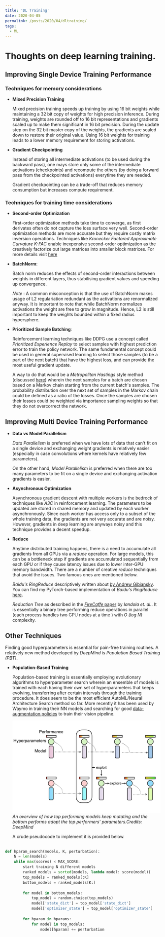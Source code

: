 ```yaml
---
title: 'DL Training'
date: 2020-04-05
permalink: /posts/2020/04/dltraining/
tags:
  - ML
---
```


Thoughts on deep learning training.
======

## Improving Single Device Training Performance

### Techniques for memory considerations

* __Mixed Precision Training__

    Mixed precision training speeds up training by using 16 bit weights while maintaining a 32 bit copy of weights for high precision inference.
    During training, weights are rounded off to 16 bit representations and gradients scaled up to make them significant in 16 bit precision. During the update step on the 32 bit master copy of the weights, the gradients are scaled down to restore their original value.
    Using 16 bit weights for training leads to a lower memory requirement for storing activations.

* __Gradient Checkpointing__

    Instead of storing all intermediate activations (to be used during the backward pass), one mays store only some of the intermediate activations (checkpoints) and recompute the others (by doing a forward pass from the checkpointed activations) everytime they are needed.

    Gradient checkpointing can be a trade-off that reduces memory consumption but increases compute requirement.

### Techniques for training time considerations

* __Second-order Optimization__

    First-order optimization methods take time to converge, as first derivates often do not capture the loss surface very well. Second-order optimization methods are more accurate but they require costly matrix inversion operations. Techniques like _Kronecker Factored Approximate Curvature K-FAC_ enable inexpensive second-order optimization as the creatively factorize out large matrices into smaller block matrices. For more details visit [here](https://towardsdatascience.com/introducing-k-fac-and-its-application-for-large-scale-deep-learning-4e3f9b443414)

* __BatchNorm__:

    Batch norm reduces the effects of second-order interactions between weights in different layers, thus stabilising gradient values and speeding up convergence.

    _Note_ : A common misconception is that the use of BatchNorm makes usage of L2 regulariation redundant as the activations are renormalized anyway. It is important to note that while BatchNorm normalizes activations the weight are free to grow in magnitude. Hence, L2 is still important to keep the weights bounded within a fixed radius hypersphere.

* __Prioritized Sample Batching__:
    
    Reinforcement learning techniques like DDPG use a concept called _Prioritized Experience Replay_ to select samples with highest prediction error to train the policy network. The same fundamental concept could be used in general supervised learning to select those samples (to be a part of the next batch) that have the highest loss, and can provide the most useful gradient update.

    A way to do that would be a _Metropolitan Hastings_ style method (discussed [here](https://medium.com/secure-and-private-ai-math-blogging-competition/importance-sampling-for-deep-learning-efdc0b754c6e)) wherein the next samples for a batch are chosen based on a Markov chain starting from the current batch's samples. The probability distribution over the next set of samples in the Markov chain could be defined as a ratio of the losses. Once the samples are chosen their losses could be weighted via importance sampling weights so that they do not overcorrect the network.

## Improving Multi Device Training Performance

* __Data vs Model Parallelism__

    _Data Parallelism_ is preferred when we have lots of data that can't fit on a single device and exchanging weight gradients is relatively easier (especially in case convolutions where kernels have relatively few parameters). 

    On the other hand, _Model Parallelism_ is preferred when there are too many parameters to be fit on a single device and exchanging activation gradients is easier.

* __Asynchronous Optimization__

    Asynchronous gradient descent with multiple workers is the bedrock of techniques like _A3C_ in reinforcement learning. The parameters to be updated are stored in shared memory and updated by each worker asynchronously. Since each worker has access only to a subset of the whole training data, the gradients are not very accurate and are noisy. However, gradients in deep learning are anyways noisy and this technique provides a decent speedup.

* __Reduce__

    Anytime distributed training happens, there is a need to accumulate all gradients from all GPUs via a _reduce_ operation. For large models, this can be a bottleneck step if gradients are accumulated sequentially from each GPU or if they cause latency issues due to lower inter-GPU memory bandwidth. There are a number of creative _reduce_ techniques that avoid the issues. Two famous ones are mentioned below.
        
    _Baidu's RingReduce_ descriptively written about [by Andrew Gibiansky](https://andrew.gibiansky.com/blog/machine-learning/baidu-allreduce/).  You can find my PyTorch-based implementation of _Baidu's RingReduce_ [here](https://github.com/ritwikbera/RingReduce).

    _Reduction Tree_ as described in the [_FireCaffe_ paper](https://arxiv.org/abs/1511.00175) by _Iandola et. al._. It is essentially a binary tree performing reduce operations in parallel (each process handles two GPU nodes at a time ) with _O (log N)_ complexity.

## Other Techniques

Finding good hyperparameters is essential for pain-free training routines. A relatively new method developed by _DeepMind_ is _Population Based Training (PBT)_.

* __Population-Based Training__

    Population-based training is essentially employing evolutionary algorithms to hyperparameter search wherein an ensemble of models is trained with each having their own set of hyperparameters that keeps evolving, transferring after certain intervals through the training procedure. It does seem to be the most efficient AutoML/Neural Architecture Search method so far.
    More recently it has been used by Waymo in training their NN models and searching for good [data-augmentation policies](https://blog.waymo.com/2020/04/using-automated-data-augmentation-to.html) to train their vision pipeline.

    ![pbt](/assets/img/pbt.png)
    *An overview of how top performing models keep mutating and the bottom performs adopt the top performers' parameters.Credits: DeepMind*

    A crude pseudocode to implement it is provided below.

```python

def hparam_search(models, K, perturbation):
    N = len(models)
    while max(scores) < MAX_SCORE:
        start training N different models
        ranked_models = sorted(models, lambda model: score(model))
        top_models = ranked_models[:K]
        bottom_models = ranked_models[K:]
        
        for model in bottom_models:
            top_model = random.choice(top_models)
            model['state_dict'] = top_model['state_dict']
            model['optimizer_state'] = top_model['optimizer_state']

        for hparam in hparams:
            for model in top_models:
                model[hparam] += perturbation
```